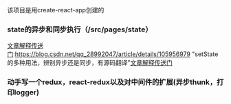 该项目是用create-react-app创建的

### state的异步和同步执行（/src/pages/state）
[文章解释传送门]:https://blog.csdn.net/qq_28992047/article/details/105956979 "setState的多种用法，辨别异步还是同步，有源码翻译"[文章解释传送门]

### 动手写一个redux，react-redux以及对中间件的扩展(异步thunk，打印logger)
[文章解释传送门]:[文章解释传送门]